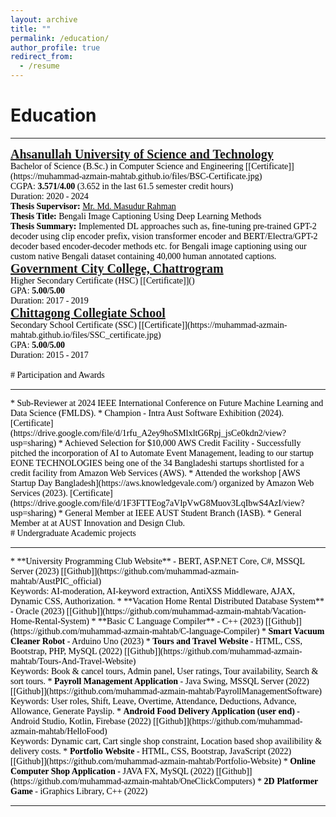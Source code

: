 ```yaml
---
layout: archive
title: ""
permalink: /education/
author_profile: true
redirect_from:
  - /resume
---
```



# Education
<hr>
<span style="font-family:Georgia; color:black;">
<span style="color:black; font-size:20px; font-family:Calisto MT"><b><a href="https://aust.edu" target="_blank">Ahsanullah University of Science and Technology</a></b></span><br/>
Bachelor of Science (B.Sc.) in Computer Science and Engineering [[Certificate]](https://muhammad-azmain-mahtab.github.io/files/BSC-Certificate.jpg)<br/>
CGPA: <b>3.571/4.00</b> (3.652 in the last 61.5 semester credit hours) <br/>
Duration: 2020 - 2024 <br/>
<b>Thesis Supervisor:</b> <a style="color:black;" href="https://scholar.google.com/citations?user=g1l8PKIAAAAJ&hl=en">Mr. Md. Masudur Rahman</a><br/><b>Thesis Title:</b> Bengali Image Captioning Using Deep Learning Methods<br/><b>Thesis Summary:</b> Implemented DL approaches such as, fine-tuning pre-trained GPT-2 decoder using clip encoder prefix, vision transformer encoder and BERT/Electra/GPT-2 decoder based encoder-decoder methods etc. for Bengali image captioning using our custom native Bengali dataset containing 40,000 human annotated captions.
<br/>

<span style="font-family:Georgia; color:black;">
<span style="color:black; font-size:20px; font-family:Calisto MT"><b><a href="https://gccc.edu.bd/" target="_blank">Government City College, Chattrogram</a></b></span><br/>
Higher Secondary Certificate (HSC) [[Certificate]]()<br/>
GPA: <b>5.00/5.00</b><br/>
Duration: 2017 - 2019 <br/>
</span>

<span style="font-family:Georgia; color:black;">
<span style="color:black; font-size:20px; font-family:Calisto MT"><b><a href="https://ctgcs.edu.bd/" target="_blank">Chittagong Collegiate School</a></b></span><br/>
Secondary School Certificate (SSC) [[Certificate]](https://muhammad-azmain-mahtab.github.io/files/SSC_certificate.jpg)<br/>
GPA: <b>5.00/5.00</b><br/>
Duration: 2015 - 2017 <br/>
</span>
<br/>
# Participation and Awards
<hr>
* Sub-Reviewer at 2024 IEEE International Conference on Future Machine Learning and Data Science (FMLDS).
* Champion - Intra Aust Software Exhibition (2024). [Certificate](https://drive.google.com/file/d/1rfu_A2ey9hoSMlxltG6Rpj_jsCe0kdn2/view?usp=sharing)
* Achieved Selection for $10,000 AWS Credit Facility - Successfully pitched the incorporation of AI to Automate Event Management, leading to our startup EONE TECHNOLOGIES being one of the 34 Bangladeshi startups shortlisted for a credit facility from Amazon Web Services (AWS).
* Attended the workshop [AWS Startup Day Bangladesh](https://aws.knowledgevale.com/) organized by Amazon Web Services (2023). [Certificate](https://drive.google.com/file/d/1F3FTTEog7aVlpVwG8Muov3LqIbwS4AzI/view?usp=sharing)
* General Member at IEEE AUST Student Branch (IASB).
* General Member at at AUST Innovation and Design Club.
<br/>
# Undergraduate Academic projects
<hr>
* **University Programming Club Website** - BERT, ASP.NET Core, C#, MSSQL Server (2023) [[Github]](https://github.com/muhammad-azmain-mahtab/AustPIC_official)<br />Keywords: AI-moderation, AI-keyword extraction, AntiXSS Middleware, AJAX, Dynamic CSS, Authorization.
* **Vacation Home Rental Distributed Database System** - Oracle (2023) [[Github]](https://github.com/muhammad-azmain-mahtab/Vacation-Home-Rental-System)
* **Basic C Language Compiler** - C++ (2023) [[Github]](https://github.com/muhammad-azmain-mahtab/C-language-Compiler)
* <b>Smart Vacuum Cleaner Robot</b> - Arduino Uno (2023)
* <b>Tours and Travel Website</b> - HTML, CSS, Bootstrap, PHP, MySQL (2022) [[Github]](https://github.com/muhammad-azmain-mahtab/Tours-And-Travel-Website)<br />Keywords: Book & cancel tours, Admin panel, User ratings, Tour availability, Search & sort tours.
* <b>Payroll Management Application</b> - Java Swing, MSSQL Server (2022) [[Github]](https://github.com/muhammad-azmain-mahtab/PayrollManagementSoftware)<br />Keywords: User roles, Shift, Leave, Overtime, Attendance, Deductions, Advance, Allowance, Generate Payslip.
* <b>Android Food Delivery Application (user end)</b> - Android Studio, Kotlin, Firebase (2022) [[Github]](https://github.com/muhammad-azmain-mahtab/HelloFood)<br />Keywords: Dynamic cart, Cart single shop constraint, Location based shop availibility & delivery costs.
* <b>Portfolio Website</b> - HTML, CSS, Bootstrap, JavaScript (2022) [[Github]](https://github.com/muhammad-azmain-mahtab/Portfolio-Website)
* <b>Online Computer Shop Application</b> - JAVA FX, MySQL (2022) [[Github]](https://github.com/muhammad-azmain-mahtab/OneClickComputers)
* <b>2D Platformer Game</b> - iGraphics Library, C++ (2022)

___________________________________________